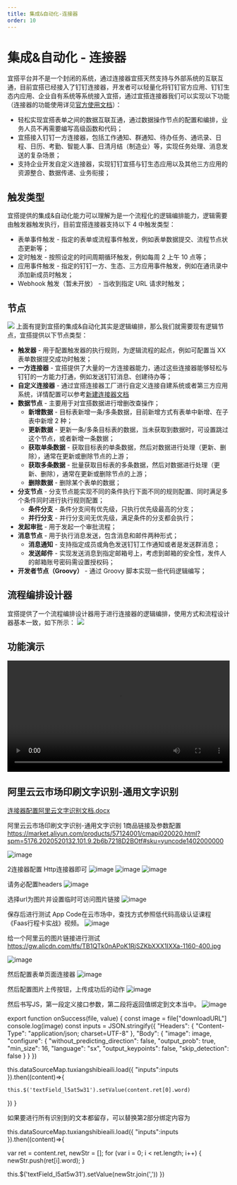 ```yaml
---
title: 集成&自动化-连接器
order: 10
---
```


# 集成&自动化 - 连接器

宜搭平台并不是一个封闭的系统，通过连接器宜搭天然支持与外部系统的互联互通，目前宜搭已经接入了钉钉连接器，开发者可以轻量化将钉钉官方应用、钉钉生态内应用、企业自有系统等系统接入宜搭，通过宜搭连接器我们可以实现以下功能（连接器的功能使用详见[官方使用文档](https://docs.aliwork.com/docs/yida_support/wtwabe/zevvr1)）：

- 轻松实现宜搭表单之间的数据互联互通，通过数据操作节点的配置和编排，业务人员不再需要编写高级函数和代码；
- 宜搭接入钉钉一方连接器，包括工作通知、群通知、待办任务、通讯录、日程、日历、考勤、智能人事、日清月结（制造业）等，实现任务处理、消息发送的复杂场景；
- 支持企业开发自定义连接器，实现钉钉宜搭与钉生态应用以及其他三方应用的资源整合、数据传递、业务衔接；

## 触发类型

宜搭提供的集成&自动化能力可以理解为是一个流程化的逻辑编排能力，逻辑需要由触发器触发执行，目前宜搭连接器支持以下 4 中触发类型：

- 表单事件触发 - 指定的表单或流程事件触发，例如表单数据提交、流程节点状态更新等；
- 定时触发 - 按照设定的时间周期循环触发，例如每周 2 上午 10 点等；
- 应用事件触发 - 指定的钉钉一方、生态、三方应用事件触发，例如在通讯录中添加新成员时触发；
- Webhook 触发（暂未开放） - 当收到指定 URL 请求时触发；

## 节点

![](https://img.alicdn.com/imgextra/i2/O1CN01mvhrta1pwF0Qv0MFW_!!6000000005424-2-tps-1918-835.png_.webp)
上面有提到宜搭的集成&自动化其实是逻辑编排，那么我们就需要现有逻辑节点，宜搭提供以下节点类型：

- **触发器** - 用于配置触发器的执行规则，为逻辑流程的起点，例如可配置当 XX 表单数据提交成功时触发；
- **一方连接器** - 宜搭提供了大量的一方连接器能力，通过这些连接器能够轻松与钉钉的一方能力打通，例如发送钉钉消息、创建待办等；
- **自定义连接器** - 通过宜搭连接器工厂进行自定义连接自建系统或者第三方应用系统，详情配置可以参考[新建连接器文档](https://docs.aliwork.com/docs/yida_support/wtwabe/zevvr1)
- **数据节点** - 主要用于对宜搭数据进行增删改查操作；
  - **新增数据** - 目标表新增一条/多条数据，目前新增方式有表单中新增、在子表中新增 2 种；
  - **更新数据** - 更新一条/多条目标表的数据，当未获取到数据时，可设置跳过这个节点，或者新增一条数据；
  - **获取单条数据** - 获取目标表的单条数据，然后对数据进行处理（更新、删除），通常在更新或删除节点的上游；
  - **获取多条数据** - 批量获取目标表的多条数据，然后对数据进行处理（更新、删除），通常在更新或删除节点的上游；
  - **删除数据** - 删除某个表单的数据；
- **分支节点** - 分支节点能实现不同的条件执行下面不同的规则配置、同时满足多个条件同时进行执行规则配置；
  - **条件分支** - 条件分支间有优先级，只执行优先级最高的分支；
  - **并行分支** - 并行分支间无优先级，满足条件的分支都会执行；
- **发起审批** - 用于发起一个审批流程；
- **消息节点** - 用于执行消息发送，包含消息和邮件两种形式；
  - **消息通知** - 支持指定成员或角色发送钉钉工作通知或者是发送群消息；
  - **发送邮件** - 实现发送消息到指定邮箱号上，考虑到邮箱的安全性，发件人的邮箱账号密码需设置授权码；
- **开发者节点（Groovy）** - 通过 Groovy 脚本实现一些代码逻辑编写；

## 流程编排设计器

宜搭提供了一个流程编排设计器用于进行连接器的逻辑编排，使用方式和流程设计器基本一致，如下所示：
![](https://img.alicdn.com/imgextra/i4/O1CN01hBXtYI20vHxKjTraW_!!6000000006911-2-tps-1918-968.png_.webp)

## 功能演示

<video width="100%" controls>
  <source src="https://cloud.video.taobao.com/play/u/null/p/1/e/6/t/1/d/ud/364735056580.mp4" type="video/mp4"></source>
</video>

## 阿里云云市场印刷文字识别-通用文字识别

[连接器配置阿里云文字识别文档.docx](https://github.com/dingtalk-yida/developer-site/files/9082422/default.docx)


阿里云云市场印刷文字识别-通用文字识别
1商品链接及参数配置
https://market.aliyun.com/products/57124001/cmapi020020.html?spm=5176.2020520132.101.9.2b6b7218D2BOtf#sku=yuncode1402000000

![image](https://user-images.githubusercontent.com/24987640/178228361-e090f1f9-255e-4f8e-ace1-96209daa1739.png)

2连接器配置
Http连接器即可
![image](https://user-images.githubusercontent.com/24987640/178228457-c63cf127-21aa-42c2-b3ee-2688244f243c.png)
![image](https://user-images.githubusercontent.com/24987640/178228468-8bcea4c0-2dde-4ad2-b618-193c67a8e5bf.png)
![image](https://user-images.githubusercontent.com/24987640/178228477-a88042ff-c82a-455c-8ecd-b63ff8ba037b.png)

请务必配置headers
![image](https://user-images.githubusercontent.com/24987640/178228500-85f1e008-2777-4e52-8dc4-28d39c1678fd.png)


选择url为图片并设置临时可访问图片链接
![image](https://user-images.githubusercontent.com/24987640/178228517-b683ed27-106a-4813-bca8-dfa61ea812a2.png)


保存后进行测试
App Code在云市场中，查找方式参照低代码高级认证课程《Faas行程卡实战》视频。
![image](https://user-images.githubusercontent.com/24987640/178228540-4dab48fc-f4ea-4b03-830a-b750755bec50.png)
 
给一个阿里云的图片链接进行测试
https://gw.alicdn.com/tfs/TB1QTk0nAPoK1RjSZKbXXX1IXXa-1160-400.jpg

![image](https://user-images.githubusercontent.com/24987640/178228585-e6020114-3a03-4e3c-adad-83d36b4c4e23.png)

然后配置表单页面连接器
![image](https://user-images.githubusercontent.com/24987640/178228599-6fbd0980-d921-4e93-a915-b9647b1338bd.png)

然后配置图片上传按钮，上传成功后的动作
 ![image](https://user-images.githubusercontent.com/24987640/178228609-34624fc6-e239-4ee6-944c-5640e5bec0ae.png)

然后书写JS，第一段定义接口参数，第二段将返回值绑定到文本当中。
![image](https://user-images.githubusercontent.com/24987640/178228621-180e3ca4-8bb5-44b9-ab7f-c72e17f33a9a.png)
 
export function onSuccess(file, value) {
  const image = file["downloadURL"]
  console.log(image)
  const inputs = JSON.stringify({
    "Headers": {
      "Content-Type": "application/json; charset=UTF-8"
    },
    "Body": {
      "image": image,
      "configure": {
        "without_predicting_direction": false,
        "output_prob": true,
        "min_size": 16,
        "language": "sx",
        "output_keypoints": false,
        "skip_detection": false
      }
    }
  })

  this.dataSourceMap.tuxiangshibieaili.load({
      "inputs":inputs
  }).then((content)=>{

    this.$('textField_l5at5w31').setValue(content.ret[0].word)
  })
} 

如果要进行所有识别到的文本都留存，可以替换第2部分绑定内容为

this.dataSourceMap.tuxiangshibieaili.load({
    "inputs":inputs
}).then((content)=>{

  var ret = content.ret,
    newStr = [];
  for (var i = 0; i < ret.length; i++) {
    newStr.push(ret[i].word);
  }

  this.$('textField_l5at5w31').setValue(newStr.join(','))
})


